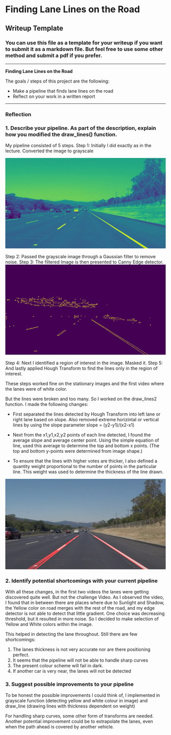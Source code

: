 # **Finding Lane Lines on the Road** 

## Writeup Template

### You can use this file as a template for your writeup if you want to submit it as a markdown file. But feel free to use some other method and submit a pdf if you prefer.

---

**Finding Lane Lines on the Road**

The goals / steps of this project are the following:
* Make a pipeline that finds lane lines on the road
* Reflect on your work in a written report


[//]: # (Image References)

[image1]: ./examples/grayscale.jpg "Grayscale"

---

### Reflection

### 1. Describe your pipeline. As part of the description, explain how you modified the draw_lines() function.

My pipeline consisted of 5 steps. 
Step 1: Initially I did exactly as in the lecture. Converted the image to grayscale

![Gray-Scale Image](gray-solidWhiteRight.jpg)

Step 2: Passed the grayscale image through a Gaussian filter to remove noise.
Step 3: The filtered Image is then presented to Canny Edge detector.
![Edge Detectiom](canny-solidWhiteRight.jpg)

Step 4: Next I identified a region of interest in the image. Masked it. 
Step 5: And lastly applied Hough Transform to find the lines only in the region of interest. 

These steps worked fine on the stationary images and the first video where the lanes were of white color.

But the lines were broken and too many. So I worked on the draw_lines2 function. I made the following changes:
* First separated the lines detected by Hough Transform into left lane or right lane based on slope. Also removed extreme horizintal or vertical lines by using the slope parameter slope = (y2-y1)/(x2-x1)

* Next from the x1,y1,x2,y2 points of each line detected, I found the average slope and average center point. Using the simple equation of line, used this average to determine the top and bottom x points. (The top and bottom y-points were determined from image shape.)

* To ensure that the lines with higher votes are thicker, I also defined a quantity weight proportional to the number of points in the particular line. This weight was used to determine the thickness of the line drawn.

![Final Result](lined-solidWhiteRight.jpg)



### 2. Identify potential shortcomings with your current pipeline


With all these changes, in the first two videos the lanes were getting discovered quite well. But not the challenge Video. As I observed the video, I found that in between there are places where due to Sunlight and Shadow, the Yellow color on road merges with the rest of the road, and my edge detector is not able to detect that little gradient. One choice was decreasing threshold, but it resulted in more noise. So I decided to make selection of Yellow and White colors within the image.

This helped in detecting the lane throughout.
Still there are few shortcomings:

1. The lanes thickness is not very accurate nor are there positioning perfect.
2. It seems that the pipeline will not be able to handle sharp curves
3. The present colour scheme will fail in dark.
4. If another car is very near, the lanes will not be detected



### 3. Suggest possible improvements to your pipeline

To be honest the possible improvements I could think of, I implemented in grayscale function (detecting yellow and white colour in image) and draw_line (drawing lines with thickness dependent on weight)

For handling sharp curves, some other form of transforms are needed.
Another potential improvement could be to extrapolate the lanes, even when the path ahead is covered by another vehicle. 
